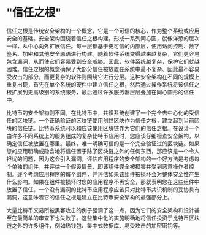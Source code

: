 # "信任之根"

信任之根是传统安全架构的一个概念，它是一个可信的核心，作为整个系统或应用安全的基础。安全架构围绕着信任之根构建，形成一系列同心圆，就像洋葱的层次一样，从中心向外扩展信任。每一层都基于更可信的内部层，使用访问控制、数字签名、加密和其他安全原语进行构建。随着软件系统变得越来越复杂，它们更容易包含漏洞，从而使它们容易受到安全威胁。因此，软件系统越复杂，保护它们就越困难。信任之根的概念确保了大部分信任被放置在系统中最不复杂、因此最不容易受攻击的部分，而更复杂的软件则围绕它进行分层。这种安全架构在不同的规模上重复出现，首先在单个系统的硬件中建立信任之根，然后通过操作系统将该信任之根扩展到更高级别的系统服务，最后通过许多服务器层层叠加在同心圆形的信任中。

比特币的安全架构则不同。在比特币中，共识系统创建了一个完全去中心化的受信任的区块链。一个正确验证的区块链使用创世区块作为信任之根，建立起到当前区块的信任链。比特币系统可以和应该使用区块链作为它们的信任之根。在设计一个由许多不同系统上的服务组成的复杂比特币应用时，您应该仔细检查安全架构，以确定信任被放置在哪里。最终，唯一明确可信的是一个完全验证过的区块链。如果您的应用明确或隐含地将信任置于除了区块链之外的任何东西，那应该是一个令人担忧的问题，因为这会引入漏洞。评估应用程序的安全架构的一个好方法是考虑每个单独的组件，并评估一个假设情景，即该组件完全被损害并受到恶意操作者控制。逐个考虑应用程序的每个组件，并评估如果该组件被损坏会对整体安全性产生什么影响。如果在组件被损坏时您的应用程序不再安全，那就表明您在这些组件中放置了信任。一个没有漏洞的比特币应用程序应该只对比特币共识机制的妥协具有漏洞，这意味着它的信任之根是建立在比特币安全架构的最强部分上。

大量比特币交易所被黑客攻击的例子强调了这一点，因为它们的安全架构和设计甚至在最简单的审查下也失败了。这些集中化的实施明确地将信任投资于比特币区块链之外的许多组件，例如热钱包、集中式数据库、易受攻击的加密密钥等。
